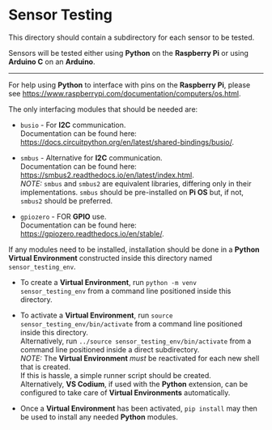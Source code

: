 # Sensor Testing

This directory should contain a subdirectory for each sensor to be tested.

Sensors will be tested either using **Python** on the **Raspberry Pi** or using **Arduino C** on an **Arduino**.

---

For help using **Python** to interface with pins on the **Raspberry Pi**, please see https://www.raspberrypi.com/documentation/computers/os.html.

The only interfacing modules that should be needed are:

- `busio` - For **I2C** communication.  
Documentation can be found here: https://docs.circuitpython.org/en/latest/shared-bindings/busio/.

- `smbus` - Alternative for **I2C** communication.  
Documentation can be found here: https://smbus2.readthedocs.io/en/latest/index.html.  
*NOTE:* `smbus` and `smbus2` are equivalent libraries, differing only in their implementations. `smbus` should be pre-installed on **Pi OS** but, if not, `smbus2` should be preferred.

- `gpiozero` - FOR **GPIO** use.  
Documentation can be found here: https://gpiozero.readthedocs.io/en/stable/.  

If any modules need to be installed, installation should be done in a **Python Virtual Environment** constructed inside this directory named `sensor_testing_env`.

- To create a **Virtual Environment**, run `python -m venv sensor_testing_env` from a command line positioned inside this directory.

- To activate a **Virtual Environment**, run `source sensor_testing_env/bin/activate` from a command line positioned inside this directory.  
Alternatively, run `../source sensor_testing_env/bin/activate` from a command line positioned inside a direct subdirectory.  
*NOTE:* The **Virtual Environment** *must* be reactivated for each new shell that is created.  
If this is hassle, a simple runner script should be created.  
Alternatively, **VS Codium**, if used with the **Python** extension, can be configured to take care of **Virtual Environments** automatically.

- Once a **Virtual Environment** has been activated, `pip install` may then be used to install any needed **Python** modules.

